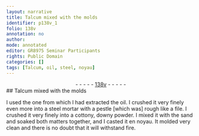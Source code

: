 ```yaml
---
layout: narrative
title: Talcum mixed with the molds
identifier: p138v_1
folio: 138v
annotation: no
author:
mode: annotated
editor: GR8975 Seminar Participants
rights: Public Domain
categories: []
tags: [Talcum, oil, steel, noyau]
---
```


 <div class="folio" align="center">- - - - - <a href="http://gallica.bnf.fr/ark:/12148/btv1b10500001g/f282.item.r=" target="_blank">138v</a> - - - - - </div> 
##  <span class="material">Talcum</span> mixed with the molds 

  
 I used the one from which I had extracted the <span class="material">oil</span>. I crushed it very finely even more into a <span class="material">steel</span> mortar with a <span class="tool">pestle</span> [which was] rough like a file. I crushed it very finely into a cottony, downy powder. I mixed it with the sand and soaked both matters together, and I casted it en <span class="material">noyau</span>. It molded very clean and there is no doubt that it will withstand fire. 
 